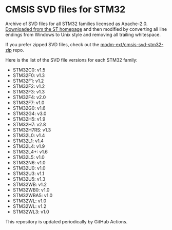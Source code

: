 # CMSIS SVD files for STM32

Archive of SVD files for all STM32 families licensed as Apache-2.0.
[Downloaded from the ST homepage][url] and then modified by converting all line
endings from Windows to Unix style and removing all trailing whitespace.

If you prefer zipped SVD files, check out the [modm-ext/cmsis-svd-stm32-zip][repo] repo.

Here is the list of the SVD file versions for each STM32 family:

<!--families-->
- STM32C0: v1.5
- STM32F0: v1.3
- STM32F1: v1.2
- STM32F2: v1.2
- STM32F3: v1.3
- STM32F4: v2.0
- STM32F7: v1.0
- STM32G0: v1.6
- STM32G4: v3.0
- STM32H5: v1.9
- STM32H7: v2.8
- STM32H7RS: v1.3
- STM32L0: v1.4
- STM32L1: v1.4
- STM32L4: v1.9
- STM32L4+: v1.6
- STM32L5: v1.0
- STM32N6: v1.0
- STM32U0: v1.0
- STM32U3: v1.1
- STM32U5: v1.3
- STM32WB: v1.2
- STM32WB0: v1.0
- STM32WBA5: v1.0
- STM32WL: v1.0
- STM32WL: v1.2
- STM32WL3: v1.0
<!--/families-->

This repository is updated periodically by GitHub Actions.

[url]: https://www.st.com/en/microcontrollers-microprocessors/stm32-32-bit-arm-cortex-mcus.html#cad-resources
[repo]: https://github.com/modm-ext/cmsis-svd-stm32-zip
